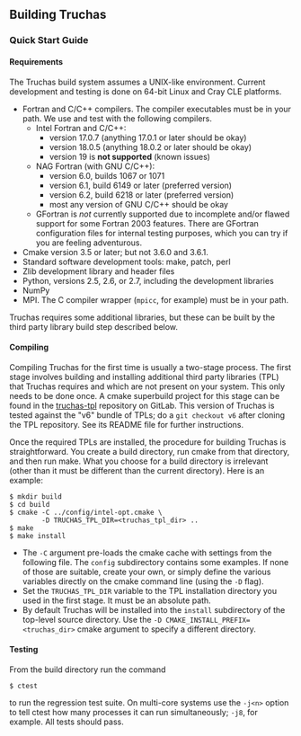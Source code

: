Building Truchas
------------------------------------------------------------------------------
### Quick Start Guide

#### Requirements
The Truchas build system assumes a UNIX-like environment. Current development
and testing is done on 64-bit Linux and Cray CLE platforms.
* Fortran and C/C++ compilers.  The compiler executables must be in your path.
  We use and test with the following compilers.
    - Intel Fortran and C/C++:
        - version 17.0.7 (anything 17.0.1 or later should be okay)
        - version 18.0.5 (anything 18.0.2 or later should be okay)
        - version 19 is **not supported** (known issues)
    - NAG Fortran (with GNU C/C++):
        - version 6.0, builds 1067 or 1071
        - version 6.1, build 6149 or later (preferred version)
        - version 6.2, build 6218 or later (preferred version)
        - most any version of GNU C/C++ should be okay
    - GFortran is *not* currently supported due to incomplete and/or flawed
      support for some Fortran 2003 features. There are GFortran configuration
      files for internal testing purposes, which you can try if you are feeling
      adventurous.
* Cmake version 3.5 or later; but not 3.6.0 and 3.6.1.
* Standard software development tools: make, patch, perl
* Zlib development library and header files
* Python, versions 2.5, 2.6, or 2.7, including the development libraries
* NumPy
* MPI.  The C compiler wrapper (`mpicc`, for example) must be in your path.

Truchas requires some additional libraries, but these can be built by the
third party library build step described below.

#### Compiling
Compiling Truchas for the first time is usually a two-stage process.  The
first stage involves building and installing additional third party libraries
(TPL) that Truchas requires and which are not present on your system.  This
only needs to be done once.  A cmake superbuild project for this stage can be
found in the [truchas-tpl](https://gitlab.com/truchas/truchas-tpl) repository
on GitLab. This version of Truchas is tested against the "v6" bundle of TPLs;
do a `git checkout v6` after cloning the TPL repository. See its README file
for further instructions.

Once the required TPLs are installed, the procedure for building Truchas is
straightforward. You create a build directory, run cmake from that directory,
and then run make. What you choose for a build directory is irrelevant (other
than it must be different than the current directory). Here is an example:

    $ mkdir build
    $ cd build
    $ cmake -C ../config/intel-opt.cmake \
            -D TRUCHAS_TPL_DIR=<truchas_tpl_dir> ..
    $ make
    $ make install

* The `-C` argument pre-loads the cmake cache with settings from the following
  file. The `config` subdirectory contains some examples. If none of those are
  suitable, create your own, or simply define the various variables directly
  on the cmake command line (using the `-D` flag).
* Set the `TRUCHAS_TPL_DIR` variable to the TPL installation directory you
  used in the first stage. It must be an absolute path.
* By default Truchas will be installed into the `install` subdirectory of the
  top-level source directory. Use the `-D CMAKE_INSTALL_PREFIX=<truchas_dir>`
  cmake argument to specify a different directory.

#### Testing
From the build directory run the command

    $ ctest

to run the regression test suite. On multi-core systems use the `-j<n>` option
to tell ctest how many processes it can run simultaneously; `-j8`, for example.
All tests should pass.
